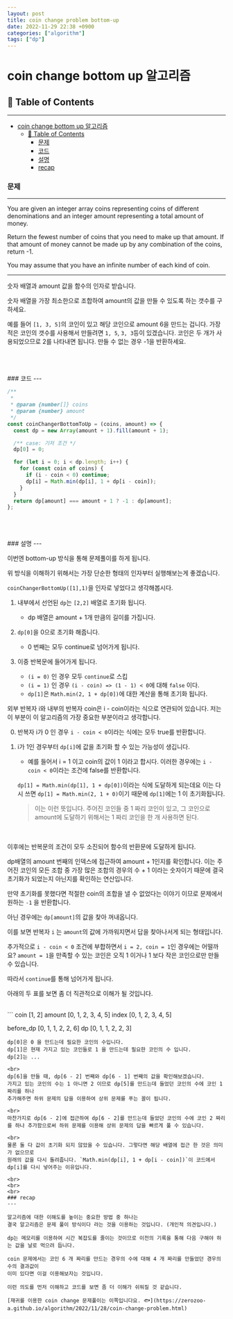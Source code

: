 ```yaml
---
layout: post
title: coin change problem bottom-up
date: 2022-11-29 22:38 +0900
categories: ["algorithm"]
tags: ["dp"]
---
```


# coin change bottom up 알고리즘

## 📇 Table of Contents 
---
- [coin change bottom up 알고리즘](#coin-change-bottom-up-알고리즘)
  - [📇 Table of Contents](#-table-of-contents)
    - [문제](#문제)
    - [코드](#코드)
    - [설명](#설명)
    - [recap](#recap)



### 문제
---
You are given an integer array coins representing coins of different denominations and an integer amount representing a total amount of money.

Return the fewest number of coins that you need to make up that amount. If that amount of money cannot be made up by any combination of the coins, return -1.

You may assume that you have an infinite number of each kind of coin.

---

숫자 배열과 amount 값을 함수의 인자로 받습니다.

숫자 배열을 가장 최소한으로 조합하여 amount의 값을 만들 수 있도록 하는 갯수를 구하세요.

예를 들어 `[1, 3, 5]`의 코인이 있고 해당 코인으로 amount 6을 만드는 겁니다. 가장 적은 코인의 갯수를 사용해서 만들려면
`1, 5`, `3, 3`등이 있겠습니다. 코인은 두 개가 사용되었으므로 2를 나타내면 됩니다.
만들 수 없는 경우 -1을 반환하세요.

<br>
<br>
<br>
### 코드
---

```js
/**
 *
 * @param {number[]} coins
 * @param {number} amount
 */
const coinChangerBottomToUp = (coins, amount) => {
  const dp = new Array(amount + 1).fill(amount + 1);

  /** case: 기저 조건 */
  dp[0] = 0;

  for (let i = 0; i < dp.length; i++) {
    for (const coin of coins) {
      if (i - coin < 0) continue;
      dp[i] = Math.min(dp[i], 1 + dp[i - coin]);
    }
  }
  return dp[amount] === amount + 1 ? -1 : dp[amount];
};
```

<br>
<br>
<br>
### 설명
---

이번엔 bottom-up 방식을 통해 문제풀이를 하게 됩니다.

위 방식을 이해하기 위해서는 가장 단순한 형태의 인자부터 실행해보는게 좋겠습니다.
<br>

`coinChangerBottomUp([1],1)`을 인자로 넣었다고 생각해봅시다.
<br>

1. 내부에서 선언된 `dp`는 `[2,2]` 배열로 초기화 됩니다.
    - dp 배열은 amount + 1개 만큼의 길이를 가집니다.

2. `dp[0]`을 0으로 초기화 해줍니다.
    - 0 번째는 모두 continue로 넘어가게 됩니다.
3. 이중 반복문에 들어가게 됩니다.
    - `(i = 0)` 인 경우 모두 `continue`로 스킵
    - `(i = 1)` 인 경우 `(i - coin) => (1 - 1) < 0`에 대해 `false` 이다.
    - `dp[1]`은 `Math.min(2, 1 + dp[0])`에 대한 계산을 통해 초기화 됩니다.


외부 반복자 i와 내부의 반복자 coin은 i - coin이라는 식으로 연관되어 있습니다.
저는 이 부분이 이 알고리즘의 가장 중요한 부분이라고 생각합니다.


0.  반복자 i가 0 인 경우 `i - coin < 0`이라는 식에는 모두 true를 반환합니다.
1.  i가 1인 경우부터 `dp[i]`에 값을 초기화 할 수 있는 가능성이 생깁니다.
    - 예를 들어서 i = 1 이고 coin의 값이 1 이라고 합시다.
    이러한 경우에는 `i - coin < 0`이라는 조건에 false를 반환합니다.

    `dp[1] = Math.min(dp[1], 1 + dp[0])`이라는 식에 도달하게 되는데요 이는 다시 쓰면
    `dp[1] = Math.min(2, 1 + 0)`이기 때문에 `dp[1]`에는 1 이 초기화됩니다.

    > 이는 이런 뜻입니다. 주어진 코인들 중 1 짜리 코인이 있고, 그 코인으로 amount에 도달하기 위해서는
    1 짜리 코인을 한 개 사용하면 된다.

<br>
<br>
이후에는 반복문의 조건이 모두 소진되어 함수의 반환문에 도달하게 됩니다.

dp배열의 amount 번째의 인덱스에 접근하여 amount + 1인지를 확인합니다.
이는 주어진 코인의 모든 조합 중 가장 많은 조합의 경우의 수 + 1 이라는 숫자이기 때문에 
결국 초기화가 되었는지 아닌지를 확인하는 연산입니다.

만약 초기화를 못했다면 적절한 coin의 조합을 낼 수 없었다는 이야기 이므로 문제에서 원하는 `-1` 을 반환합니다.

아닌 경우에는 `dp[amount]`의 값을 찾아 꺼내옵니다.

이를 보면 반복자 `i` 는 `amount`의 값에 가까워지면서 답을 찾아나서게 되는 형태입니다.

추가적으로 `i - coin < 0` 조건에 부합하면서 `i = 2, coin = 1`인 경우에는 어떨까요?
`amount = 1`을 만족할 수 있는 코인은 오직 1 이거나 1 보다 작은 코인으로만 만들 수 있습니다.

따라서 `continue`를 통해 넘어가게 됩니다.


아래의 두 표를 보면 좀 더 직관적으로 이해가 될 것입니다.

<br>
```
coin      [1, 2]
amount    [0, 1, 2, 3, 4, 5]
index     [0, 1, 2, 3, 4, 5]

before_dp [0, 1, 1, 2, 2, 6]
dp        [0, 1, 1, 2, 2, 3]
```
dp[0]은 0 을 만드는데 필요한 코인의 수입니다.
dp[1]은 현재 가지고 있는 코인들로 1 을 만드는데 필요한 코인의 수 입니다.
dp[2]는 ...

<br>
dp[6]을 만들 때, dp[6 - 2] 번째와 dp[6 - 1] 번째의 값을 확인해보겠습니다.
가지고 있는 코인의 수는 1 아니면 2 이므로 dp[5]를 만드는데 들었던 코인의 수에 코인 1 짜리를 하나
추가해주면 하위 문제의 답을 이용하여 상위 문제를 푸는 꼴이 됩니다.

<br>
마찬가지로 dp[6 - 2]에 접근하여 dp[6 - 2]를 만드는데 들었던 코인의 수에 코인 2 짜리를 하나 추가함으로써 하위 문제를 이용해 상위 문제의 답을 빠르게 풀 수 있습니다.

<br>
물론 둘 다 값이 초기화 되지 않았을 수 있습니다. 그렇다면 해당 배열에 접근 한 것은 의미가 없으므로 
원래의 값을 다시 돌려줍니다. `Math.min(dp[i], 1 + dp[i - coin])`이 코드에서 dp[i]를 다시 넣어주는 이유입니다.

<br>
<br>
<br>
### recap
---

알고리즘에 대한 이해도를 높이는 중요한 방법 중 하나는
결국 알고리즘은 문제 풀이 방식이다 라는 것을 이용하는 것입니다. (개인적 의견입니다.)

dp는 메모리를 이용하여 시간 복잡도를 줄이는 것이므로 이전의 기록을 통해 다음 구해야 하는 값을 날로 먹으려 듭니다. 

coin 문제에서는 코인 6 개 짜리를 만드는 경우의 수에 대해 4 개 짜리를 만들었던 경우의 수의 결과값이
이미 있다면 이걸 이용해보자는 것입니다.

이런 의도를 먼저 이해하고 코드를 보면 좀 더 이해가 쉬워질 것 같습니다. 

[재귀를 이용한 coin change 문제풀이는 이쪽입니다요. 🐟](https://zerozoo-a.github.io/algorithm/2022/11/28/coin-change-problem.html)